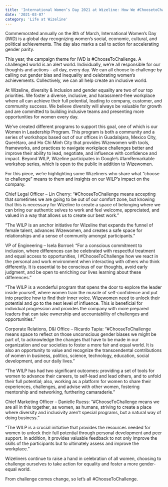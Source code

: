 ```yaml
---
title: 'International Women’s Day 2021 at Wizeline: How We #ChoosetoChallenge'
date: '2021-03-07'
category: 'Life at Wizeline'
---
```


Commemorated annually on the 8th of March, International Women’s Day (IWD) is a global day recognizing women’s social, economic, cultural, and political achievements. The day also marks a call to action for accelerating gender parity.

This year, the campaign theme for IWD is #ChooseToChallenge. A challenged world is an alert world. Individually, we’re all responsible for our thoughts and actions – all day, every day. We can all choose to challenge by calling out gender bias and inequality and celebrating women’s achievements. Collectively, we can all help create an inclusive world.

At Wizeline, diversity & inclusion and gender equality are two of our top priorities. We foster a diverse, inclusive, and harassment-free workplace where all can achieve their full potential, leading to company, customer, and community success. We believe diversity will always be valuable for growth and are committed to building inclusive teams and presenting more opportunities for women every day.

We’ve created different programs to support this goal, one of which is our Women in Leadership Program. This program is both a community and a series of workshops based out of our offices in Guadalajara, Mexico City, Querétaro, and Ho Chi Minh City that provides Wizewomen with tools, frameworks, and practices to navigate workplace challenges better and improve their ability to lead, negotiate, and influence with confidence and impact. Beyond WILP, Wizeline participates in Google’s #IamRemarkable workshop series, which is open to the public in addition to Wizewomen.

For this piece, we’re highlighting some Wizeliners who share what “choose to challenge” means to them and insights on our WILP’s impact on the company.

Chief Legal Officer – Lin Cherry:
“#ChooseToChallenge means accepting that sometimes we are going to be out of our comfort zone, but knowing that this is necessary for Wizeline to create a space of belonging where we can bring our authentic selves to work and feel welcome, appreciated, and valued in a way that allows us to create our best work.”


“The WILP is an anchor initiative for Wizeline that expands the funnel of female talent, advances Wizewomen, and creates a safe space for relationships and a sense of community amongst participants.”

VP of Engineering – Isela Borroel:
“For a conscious commitment to inclusion, where differences can be celebrated with respectful treatment and equal access to opportunities, I #ChooseToChallenge how we react in the personal and work environment when interacting with others who think differently. It is essential to be conscious of our thoughts, avoid early judgment, and be open to enriching our lives learning about these differences.”


“The WILP is a wonderful program that opens the door to explore the leader inside yourself, where women train the muscle of self-confidence and put into practice how to find their inner voice. Wizewomen need to unlock their potential and go to the next level of influence. This is beneficial for individual progression and provides the company with more prepared leaders that can take ownership and accountability of challenges and opportunities.”

Corporate Relations, D&I Office – Ricardo Tapia:
“#ChooseToChallenge means space to reflect on those unconscious gender biases we might be part of, to acknowledge the changes that have to be made in our organization and our societies to foster a more fair and equal world. It is also an opportunity to value and recognize the transcendental contributions of women in business, politics, science, technology, education, social development, and our daily lives.”


“The WILP has had two significant outcomes: providing a set of tools for women to advance their careers, to self-lead and lead others, and to unfold their full potential; also, working as a platform for women to share their experiences, challenges, and advise with other women, fostering mentorship and networking, furthering camaraderie.”

Chief Marketing Officer – Danielle Ruess:
“#ChooseToChallenge means we are all in this together, as women, as humans, striving to create a place where diversity and inclusivity aren’t special programs, but a natural way of doing business.”


“The WILP is a crucial initiative that provides the resources needed for women to unlock their full potential through personal development and peer support. In addition, it provides valuable feedback to not only improve the skills of the participants but to ultimately assess and improve the workplace.”

Wizeliners continue to raise a hand in celebration of all women, choosing to challenge ourselves to take action for equality and foster a more gender-equal world.


From challenge comes change, so let’s all #ChooseToChallenge.

